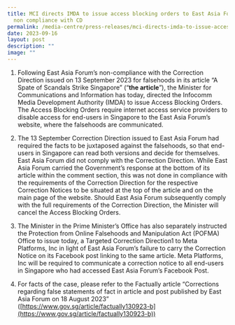 ```yaml
---
title: MCI directs IMDA to issue access blocking orders to East Asia Forum for
  non compliance with CD
permalink: /media-centre/press-releases/mci-directs-imda-to-issue-access-blocking-orders-to-east-asia-forum/
date: 2023-09-16
layout: post
description: ""
image: ""
---
```

1. Following East Asia Forum’s non-compliance with the Correction Direction issued on 13 September 2023 for falsehoods in its article “A Spate of Scandals Strike Singapore” (“**the article**”), the Minister for Communications and Information has today, directed the Infocomm Media Development Authority (IMDA) to issue Access Blocking Orders. The Access Blocking Orders require internet access service providers to disable access for end-users in Singapore to the East Asia Forum’s website, where the falsehoods are communicated.
       
2. The 13 September Correction Direction issued to East Asia Forum had required the facts to be juxtaposed against the falsehoods, so that end-users in Singapore can read both versions and decide for themselves. East Asia Forum did not comply with the Correction Direction. While East Asia Forum carried the Government’s response at the bottom of its article within the comment section, this was not done in compliance with the requirements of the Correction Direction for the respective Correction Notices to be situated at the top of the article and on the main page of the website. Should East Asia Forum subsequently comply with the full requirements of the Correction Direction, the Minister will cancel the Access Blocking Orders.

3. The Minister in the Prime Minister’s Office has also separately instructed the Protection from Online Falsehoods and Manipulation Act (POFMA) Office to issue today, a Targeted Correction Direction1 to Meta Platforms, Inc in light of East Asia Forum’s failure to carry the Correction Notice on its Facebook post linking to the same article. Meta Platforms, Inc will be required to communicate a correction notice to all end-users in Singapore who had accessed East Asia Forum’s Facebook Post. 
       
4. For facts of the case, please refer to the Factually article “Corrections regarding false statements of fact in article and post published by East Asia Forum on 18 August 2023” ([https://www.gov.sg/article/factually130923-b](https://www.gov.sg/article/factually130923-b))